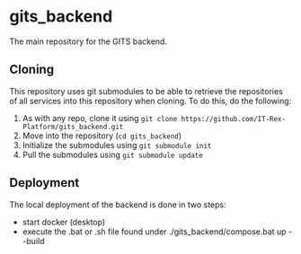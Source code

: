 # gits_backend
The main repository for the GITS backend.

## Cloning

This repository uses git submodules to be able to retrieve the repositories of all services into this repository when cloning. To do this, do the following:

1. As with any repo, clone it using `git clone https://github.com/IT-Rex-Platform/gits_backend.git`
2. Move into the repository (`cd gits_backend`)
3. Initialize the submodules using `git submodule init`
4. Pull the submodules using `git submodule update`

## Deployment

The local deployment of the backend is done in two steps:
* start docker (desktop)
* execute the .bat or .sh file found under ./gits_backend/compose.bat up --build 

